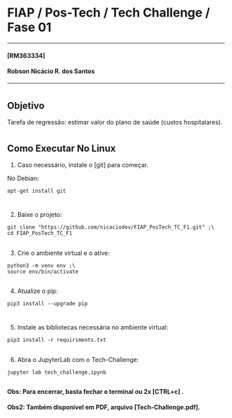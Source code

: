 # FIAP / Pos-Tech / Tech Challenge / Fase 01
___
#### [RM363334]
#### Robson Nicácio R. dos Santos
___
#


## Objetivo
Tarefa de regressão: estimar valor do plano de saúde (custos hospitalares).

#
## Como Executar No Linux
1. Caso necessário, instale o [git] para começar.

No Debian:
```
apt-get install git
```

#
2. Baixe o projeto:
```
git clone "https://github.com/nicaciodev/FIAP_PosTech_TC_F1.git" ;\
cd FIAP_PosTech_TC_F1
```
##
3. Crie o ambiente virtual e o ative:
```
python3 -m venv env ;\
source env/bin/activate
```
##
4. Atualize o pip:
```
pip3 install --upgrade pip
```
#
5. Instale as bibliotecas necessária no ambiente virtual:
```
pip3 install -r requiriments.txt
```
##
6. Abra o JupyterLab com o Tech-Challenge:
```
jupyter lab tech_challenge.ipynb
```
##
#### Obs: Para encerrar, basta fechar o terminal ou 2x [CTRL+c] .
#### Obs2: Também disponível em PDF, arquivo [Tech-Challenge.pdf].